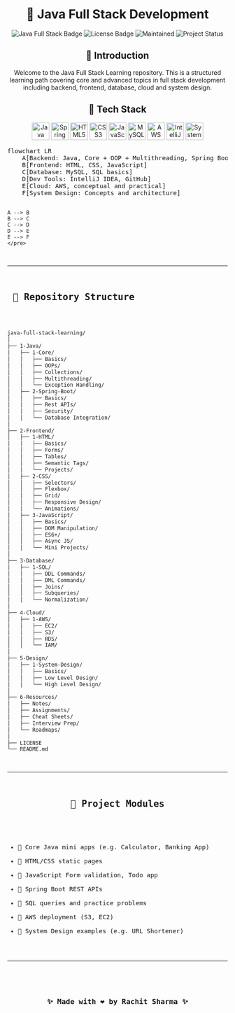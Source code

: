 <h1 align="center">🚀 Java Full Stack Development</h1>

<p align="center">
  <img src="https://img.shields.io/badge/Java-Full%20Stack-blue" alt="Java Full Stack Badge">
  <img src="https://img.shields.io/badge/License-MIT-green.svg" alt="License Badge">
  <img src="https://img.shields.io/badge/Maintained-Yes-brightgreen" alt="Maintained">
  <img src="https://img.shields.io/badge/Status-Active-brightgreen" alt="Project Status">
</p>

 <h2 align="center"> 📖 Introduction </h2>
<p align="center">
Welcome to the Java Full Stack Learning repository. This is a structured learning path covering core and advanced topics in full stack development including backend, frontend, database, cloud and system design.
</p>

 <h2 align="center"> 🧰 Tech Stack </h2>
<p align="center">
  <img src="https://cdn.jsdelivr.net/gh/devicons/devicon/icons/java/java-original.svg" alt="Java" width="40" height="40"/>
  <img src="https://cdn.jsdelivr.net/gh/devicons/devicon/icons/spring/spring-original.svg" alt="Spring Boot" width="40" height="40"/>
  <img src="https://cdn.jsdelivr.net/gh/devicons/devicon/icons/html5/html5-original.svg" alt="HTML5" width="40" height="40"/>
  <img src="https://cdn.jsdelivr.net/gh/devicons/devicon/icons/css3/css3-original.svg" alt="CSS3" width="40" height="40"/>
  <img src="https://cdn.jsdelivr.net/gh/devicons/devicon/icons/javascript/javascript-original.svg" alt="JavaScript" width="40" height="40"/>
  <img src="https://cdn.jsdelivr.net/gh/devicons/devicon/icons/mysql/mysql-original.svg" alt="MySQL" width="40" height="40"/>
  <img src="https://img.icons8.com/color/48/000000/amazon-web-services.png" alt="AWS" width="40" height="40"/>
  <img src="https://cdn.jsdelivr.net/gh/devicons/devicon/icons/intellij/intellij-original.svg" alt="IntelliJ IDEA" width="40" height="40"/>
  <img src="https://cdn-icons-png.flaticon.com/512/1234/1234609.png" alt="System Design" width="40" height="40"/>
</p>
<pre>
flowchart LR
    A[Backend: Java, Core + OOP + Multithreading, Spring Boot]
    B[Frontend: HTML, CSS, JavaScript]
    C[Database: MySQL, SQL basics]
    D[Dev Tools: IntelliJ IDEA, GitHub]
    E[Cloud: AWS, conceptual and practical]
    F[System Design: Concepts and architecture]

    A --> B
    B --> C
    C --> D
    D --> E
    E --> F
    </pre>

---

<h2> 📁 Repository Structure </h2>

```bash
java-full-stack-learning/
│
├── 1-Java/
│   ├── 1-Core/
│   │   ├── Basics/
│   │   ├── OOPs/
│   │   ├── Collections/
│   │   ├── Multithreading/
│   │   └── Exception Handling/
│   ├── 2-Spring-Boot/
│   │   ├── Basics/
│   │   ├── Rest APIs/
│   │   ├── Security/
│   │   └── Database Integration/
│
├── 2-Frontend/
│   ├── 1-HTML/
│   │   ├── Basics/
│   │   ├── Forms/
│   │   ├── Tables/
│   │   ├── Semantic Tags/
│   │   └── Projects/
│   ├── 2-CSS/
│   │   ├── Selectors/
│   │   ├── Flexbox/
│   │   ├── Grid/
│   │   ├── Responsive Design/
│   │   └── Animations/
│   ├── 3-JavaScript/
│   │   ├── Basics/
│   │   ├── DOM Manipulation/
│   │   ├── ES6+/
│   │   ├── Async JS/
│   │   └── Mini Projects/
│
├── 3-Database/
│   ├── 1-SQL/
│   │   ├── DDL Commands/
│   │   ├── DML Commands/
│   │   ├── Joins/
│   │   ├── Subqueries/
│   │   └── Normalization/
│
├── 4-Cloud/
│   ├── 1-AWS/
│   │   ├── EC2/
│   │   ├── S3/
│   │   ├── RDS/
│   │   └── IAM/
│
├── 5-Design/
│   ├── 1-System-Design/
│   │   ├── Basics/
│   │   ├── Low Level Design/
│   │   └── High Level Design/
│
├── 6-Resources/
│   ├── Notes/
│   ├── Assignments/
│   ├── Cheat Sheets/
│   ├── Interview Prep/
│   └── Roadmaps/
│
├── LICENSE
└── README.md

```

---

<h2 align="center"> 🧪 Project Modules </h2>

* 🔸 Core Java mini apps (e.g. Calculator, Banking App)
* 🔸 HTML/CSS static pages
* 🔸 JavaScript Form validation, Todo app
* 🔸 Spring Boot REST APIs
* 🔸 SQL queries and practice problems
* 🔸 AWS deployment (S3, EC2)
* 🔸 System Design examples (e.g. URL Shortener)

---

<p align="center">
<h3 align="center">✨ Made with ❤️ by Rachit Sharma ✨</h3>
 </p>
